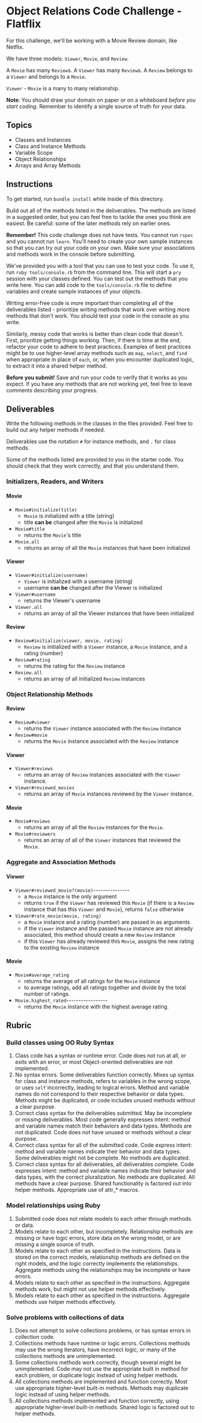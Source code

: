 # Object Relations Code Challenge - Flatflix

For this challenge, we'll be working with a Movie Review domain, like Netflix.

We have three models: `Viewer`, `Movie`, and `Review`.

A `Movie` has many `Review`s. A `Viewer` has many `Review`s. A `Review` belongs to a `Viewer` and belongs to a `Movie`.

`Viewer` - `Movie` is a many to many relationship.

**Note**: You should draw your domain on paper or on a whiteboard _before you start coding_. Remember to identify a single source of truth for your data.

## Topics

- Classes and Instances
- Class and Instance Methods
- Variable Scope
- Object Relationships
- Arrays and Array Methods

## Instructions

To get started, run `bundle install` while inside of this directory.

Build out all of the methods listed in the deliverables. The methods are listed in a suggested order, but you can feel free to tackle the ones you think are easiest. Be careful: some of the later methods rely on earlier ones.

**Remember!** This code challenge does not have tests. You cannot run `rspec` and you cannot run `learn`. You'll need to create your own sample instances so that you can try out your code on your own. Make sure your associations and methods work in the console before submitting.

We've provided you with a tool that you can use to test your code. To use it, run `ruby tools/console.rb` from the command line. This will start a `pry` session with your classes defined. You can test out the methods that you write here. You can add code to the `tools/console.rb` file to define variables and create sample instances of your objects.

Writing error-free code is more important than completing all of the deliverables listed - prioritize writing methods that work over writing more methods that don't work. You should test your code in the console as you write.

Similarly, messy code that works is better than clean code that doesn't. First, prioritize getting things working. Then, if there is time at the end, refactor your code to adhere to best practices. Examples of best practices might be to use higher-level array methods such as `map`, `select`, and `find` when appropriate in place of `each`, or, when you encounter duplicated logic, to extract it into a shared helper method.

**Before you submit!** Save and run your code to verify that it works as you expect. If you have any methods that are not working yet, feel free to leave comments describing your progress.

## Deliverables

Write the following methods in the classes in the files provided. Feel free to build out any helper methods if needed.

Deliverables use the notation `#` for instance methods, and `.` for class methods.

Some of the methods listed are provided to you in the starter code. You should check that they work correctly, and that you understand them.

### Initializers, Readers, and Writers

#### Movie

- `Movie#initialize(title)`
  - `Movie` is initialized with a title (string)
  - title **can be** changed after the `Movie` is initialized
- `Movie#title`
  - returns the `Movie`'s title
- `Movie.all`
  - returns an array of all the `Movie` instances that have been initialized

#### Viewer

- `Viewer#initialize(username)`
  - `Viewer` is initialized with a username (string)
  - username **can be** changed after the Viewer is initialized
- `Viewer#username`
  - returns the Viewer's username
- `Viewer.all`
  - returns an array of all the Viewer instances that have been initialized

#### Review

- `Review#initialize(viewer, movie, rating)`
  - `Review` is initialized with a `Viewer` instance, a `Movie` instance, and a rating (number)
- `Review#rating`
  - returns the rating for the `Review` instance
- `Review.all`
  - returns an array of all initialized `Review` instances

### Object Relationship Methods

#### Review

- `Review#viewer`
  - returns the `Viewer` instance associated with the `Review` instance
- `Review#movie`
  - returns the `Movie` instance associated with the `Review` instance

#### Viewer

- `Viewer#reviews`
  - returns an array of `Review` instances associated with the `Viewer` instance.
- `Viewer#reviewed_movies`
  - returns an array of `Movie` instances reviewed by the `Viewer` instance.

#### Movie

- `Movie#reviews`
  - returns an array of all the `Review` instances for the `Movie`.
- `Movie#reviewers`
  - returns an array of all of the `Viewer` instances that reviewed the `Movie`.

### Aggregate and Association Methods

#### Viewer

- `Viewer#reviewed_movie?(movie)`---------------
  - a `Movie` instance is the only argument
  - returns `true` if the `Viewer` has reviewed this `Movie` (if there is a `Review` instance that has this `Viewer` and `Movie`), returns `false` otherwise
- `Viewer#rate_movie(movie, rating)`
  - a `Movie` instance and a rating (number) are passed in as arguments
  - if the `Viewer` instance and the passed `Movie` instance are _not_ already associated, this method should create a new `Review` instance
  - if this `Viewer` has already reviewed this `Movie`, assigns the new rating to the existing `Review` instance

#### Movie

- `Movie#average_rating`
  - returns the average of all ratings for the `Movie` instance
  - to average ratings, add all ratings together and divide by the total number of ratings.
- `Movie.highest_rated`-----------------
  - returns the `Movie` instance with the highest average rating.

## Rubric

### Build classes using OO Ruby Syntax

1. Class code has a syntax or runtime error. Code does not run at all, or exits with an error, or most Object-oriented deliverables are not implemented.
2. No syntax errors. Some deliverables function correctly. Mixes up syntax for class and instance methods, refers to variables in the wrong scope, or uses `self` incorrectly, leading to logical errors. Method and variable names do not correspond to their respective behavior or data types. Methods might be duplicated, or code includes unused methods without a clear purpose.
3. Correct class syntax for the deliverables submitted. May be incomplete or missing deliverables. Most code generally expresses intent: method and variable names match their behaviors and data types. Methods are not duplicated. Code does not have unused or methods without a clear purpose.
4. Correct class syntax for all of the submitted code. Code express intent: method and variable names indicate their behavior and data types. Some deliverables might not be complete. No methods are duplicated.
5. Correct class syntax for all deliverables, all deliverables complete. Code expresses intent: method and variable names indicate their behavior and data types, with the correct pluralization. No methods are duplicated. All methods have a clear purpose. Shared functionality is factored out into helper methods. Appropriate use of attr\_\* macros.

### Model relationships using Ruby

1. Submitted code does not relate models to each other through methods or data.
2. Models relate to each other, but incompletely. Relationship methods are missing or have logic errors, store data on the wrong model, or are missing a single source of truth.
3. Models relate to each other as specified in the instructions. Data is stored on the correct models, relationship methods are defined on the right models, and the logic correctly implements the relationships. Aggregate methods using the relationships may be incomplete or have errors.
4. Models relate to each other as specified in the instructions. Aggregate methods work, but might not use helper methods effectively.
5. Models relate to each other as specified in the instructions. Aggregate methods use helper methods effectively.

### Solve problems with collections of data

1. Does not attempt to solve collections problems, or has syntax errors in collection code.
2. Collections methods have runtime or logic errors. Collections methods may use the wrong iterators, have incorrect logic, or many of the collections methods are unimplemented.
3. Some collections methods work correctly, though several might be unimplemented. Code may not use the appropriate built in method for each problem, or duplicate logic instead of using helper methods.
4. All collections methods are implemented and function correctly. Most use appropriate higher-level built-in methods. Methods may duplicate logic instead of using helper methods.
5. All collections methods implemented and function correctly, using appropriate higher-level built-in methods. Shared logic is factored out to helper methods.
